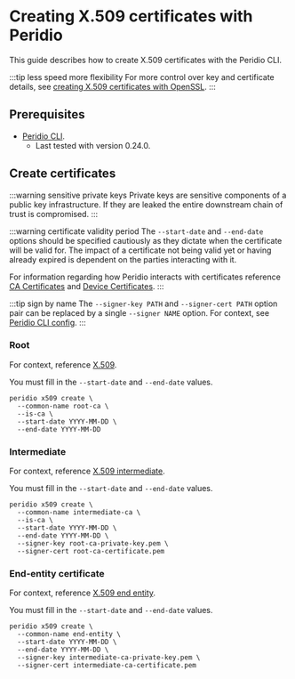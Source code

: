 # Creating X.509 certificates with Peridio

This guide describes how to create X.509 certificates with the Peridio CLI.

:::tip less speed more flexibility
For more control over key and certificate details, see [creating X.509 certificates with OpenSSL](/platform/guides/creating-x509-certificates-with-openssl).
:::

## Prerequisites

- [Peridio CLI](/cli).
  - Last tested with version 0.24.0.

## Create certificates

:::warning sensitive private keys
Private keys are sensitive components of a public key infrastructure. If they are leaked the entire downstream chain of trust is compromised.
:::

:::warning certificate validity period
The `--start-date` and `--end-date` options should be specified cautiously as they dictate when the certificate will be valid for. The impact of a certificate not being valid yet or having already expired is dependent on the parties interacting with it.

For information regarding how Peridio interacts with certificates reference [CA Certificates](/platform/reference/ca-certificates) and [Device Certificates](/platform/reference/device-certificates).
:::

:::tip sign by name
The `--signer-key PATH` and `--signer-cert PATH` option pair can be replaced by a single `--signer NAME` option. For context, see [Peridio CLI config](/cli#configjson).
:::

### Root

For context, reference [X.509](/platform/reference/x509#root).

You must fill in the `--start-date` and `--end-date` values.

```console
peridio x509 create \
  --common-name root-ca \
  --is-ca \
  --start-date YYYY-MM-DD \
  --end-date YYYY-MM-DD
```

### Intermediate

For context, reference [X.509 intermediate](/platform/reference/x509#intermediate).

You must fill in the `--start-date` and `--end-date` values.

```console
peridio x509 create \
  --common-name intermediate-ca \
  --is-ca \
  --start-date YYYY-MM-DD \
  --end-date YYYY-MM-DD \
  --signer-key root-ca-private-key.pem \
  --signer-cert root-ca-certificate.pem
```

### End-entity certificate

For context, reference [X.509 end entity](/platform/reference/x509#end-entity).

You must fill in the `--start-date` and `--end-date` values.

```console
peridio x509 create \
  --common-name end-entity \
  --start-date YYYY-MM-DD \
  --end-date YYYY-MM-DD \
  --signer-key intermediate-ca-private-key.pem \
  --signer-cert intermediate-ca-certificate.pem
```
